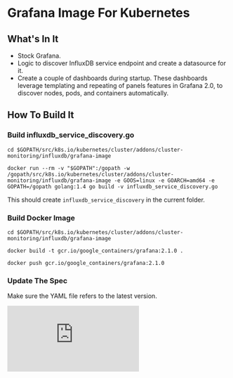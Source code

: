 # Grafana Image For Kubernetes

## What's In It
* Stock Grafana.
* Logic to discover InfluxDB service endpoint and create a datasource for it.
* Create a couple of dashboards during startup. These dashboards leverage templating and repeating of panels features in Grafana 2.0, to discover nodes, pods, and containers automatically.

## How To Build It
### Build influxdb_service_discovery.go

```
cd $GOPATH/src/k8s.io/kubernetes/cluster/addons/cluster-monitoring/influxdb/grafana-image

docker run --rm -v "$GOPATH":/gopath -w /gopath/src/k8s.io/kubernetes/cluster/addons/cluster-monitoring/influxdb/grafana-image -e GOOS=linux -e GOARCH=amd64 -e GOPATH=/gopath golang:1.4 go build -v influxdb_service_discovery.go
```

This should create ```influxdb_service_discovery``` in the current folder.

### Build Docker Image

```
cd $GOPATH/src/k8s.io/kubernetes/cluster/addons/cluster-monitoring/influxdb/grafana-image

docker build -t gcr.io/google_containers/grafana:2.1.0 .

docker push gcr.io/google_containers/grafana:2.1.0
```

### Update The Spec
Make sure the YAML file refers to the latest version.

[![Analytics](https://kubernetes-site.appspot.com/UA-36037335-10/GitHub/cluster/addons/cluster-monitoring/influxdb/grafana-image/README.md?pixel)]()
